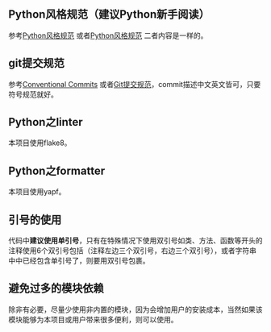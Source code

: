 ## Python风格规范（建议Python新手阅读）
参考[Python风格规范](https://zh-google-styleguide.readthedocs.io/en/latest/google-python-styleguide/python_style_rules/)
或者[Python风格规范](https://github.com/zh-google-styleguide/zh-google-styleguide/blob/master/google-python-styleguide/python_style_rules.rst)
二者内容是一样的。
## git提交规范
参考[Conventional Commits](https://www.conventionalcommits.org/en/v1.0.0/)
或者[Git提交规范](https://zhuanlan.zhihu.com/p/67804026)，commit描述中文英文皆可，只要符号规范就好。
## Python之linter
本项目使用flake8。
## Python之formatter
本项目使用yapf。
## 引号的使用
代码中**建议使用单引号**，只有在特殊情况下使用双引号如类、方法、函数等开头的注释使用6个双引号包括（注释左边三个双引号，右边三个双引号），或者字符串中中已经包含单引号了，则要用双引号包裹。
## 避免过多的模块依赖
除非有必要，尽量少使用非内置的模块，因为会增加用户的安装成本，当然如果该模块能够为本项目或用户带来很多便利，则可以使用。
